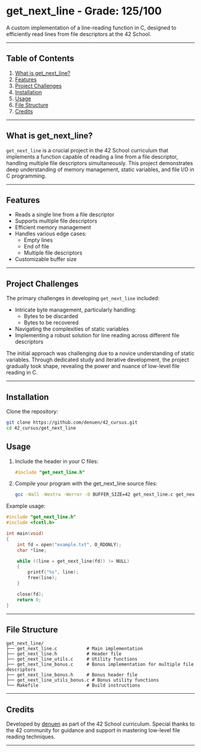 # get_next_line - Grade: 125/100

A custom implementation of a line-reading function in C, designed to efficiently read lines from file descriptors at the 42 School.

---

## Table of Contents
1. [What is get_next_line?](#what-is-get_next_line)
2. [Features](#features)
3. [Project Challenges](#project-challenges)
4. [Installation](#installation)
5. [Usage](#usage)
6. [File Structure](#file-structure)
7. [Credits](#credits)

---

## What is get_next_line?

`get_next_line` is a crucial project in the 42 School curriculum that implements a function capable of reading a line from a file descriptor, handling multiple file descriptors simultaneously. This project demonstrates deep understanding of memory management, static variables, and file I/O in C programming.

---

## Features

- Reads a single line from a file descriptor
- Supports multiple file descriptors
- Efficient memory management
- Handles various edge cases:
  - Empty lines
  - End of file
  - Multiple file descriptors
- Customizable buffer size

---

## Project Challenges

The primary challenges in developing `get_next_line` included:
- Intricate byte management, particularly handling:
  - Bytes to be discarded
  - Bytes to be recovered
- Navigating the complexities of static variables
- Implementing a robust solution for line reading across different file descriptors

The initial approach was challenging due to a novice understanding of static variables. Through dedicated study and iterative development, the project gradually took shape, revealing the power and nuance of low-level file reading in C.

---

## Installation

Clone the repository:
```bash
git clone https://github.com/denuen/42_cursus.git
cd 42_cursus/get_next_line
```

## Usage

1. Include the header in your C files:
   ```c
   #include "get_next_line.h"
   ```
2. Compile your program with the get_next_line source files:
   ```bash
   gcc -Wall -Wextra -Werror -D BUFFER_SIZE=42 get_next_line.c get_next_line_utils.c your_program.c
   ```
Example usage:
```c
#include "get_next_line.h"
#include <fcntl.h>

int main(void)
{
    int fd = open("example.txt", O_RDONLY);
    char *line;

    while ((line = get_next_line(fd)) != NULL)
    {
        printf("%s", line);
        free(line);
    }

    close(fd);
    return 0;
}
```

---

## File Structure

```
get_next_line/
├── get_next_line.c           # Main implementation
├── get_next_line.h           # Header file
├── get_next_line_utils.c     # Utility functions
├── get_next_line_bonus.c     # Bonus implementation for multiple file descriptors
├── get_next_line_bonus.h     # Bonus header file
├── get_next_line_utils_bonus.c # Bonus utility functions
└── Makefile                  # Build instructions
```
---

## Credits

Developed by [denuen](https://github.com/denuen) as part of the 42 School curriculum. Special thanks to the 42 community for guidance and support in mastering low-level file reading techniques.

---
